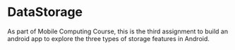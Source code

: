 # DataStorage
As part of Mobile Computing Course, this is the third assignment to build an android app to explore the three types of storage features in Android.
